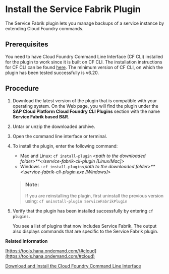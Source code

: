 <!-- loioc952fe4806554093aa4b12abfc77fc56 -->

# Install the Service Fabrik Plugin

The Service Fabrik plugin lets you manage backups of a service instance by extending Cloud Foundry commands.



<a name="loioc952fe4806554093aa4b12abfc77fc56__prereq_nxj_nxp_d1b"/>

## Prerequisites

You need to have Cloud Foundry Command Line Interface \(CF CLI\) installed for the plugin to work since it is built on CF CLI. The installation instructions for CF CLI can be found [here](https://docs.cloudfoundry.org/cf-cli/install-go-cli.html). The minimum version of CF CLI, on which the plugin has been tested successfully is v6.20.



## Procedure

1.  Download the latest version of the plugin that is compatible with your operating system. On the Web page, you will find the plugin under the **SAP Cloud Platform Cloud Foundry CLI Plugins** section with the name **Service Fabrik based B&R**.

2.  Untar or unzip the downloaded archive.

3.  Open the command line interface or terminal.

4.  To install the plugin, enter the following command:

    -   Mac and Linux: `cf install-plugin` *<path to the downloaded folder\>**</service-fabrik-cli-plugin \[Linux/Mac\]\>*
    -   Windows : `cf install-plugin`*<path to the downloaded folder\>**<\\service-fabrik-cli-plugin.exe \[Windows\]\>*

    > ### Note:  
    > If you are reinstalling the plugin, first uninstall the previous version using: `cf uninstall-plugin ServiceFabrikPlugin` 

5.  Verify that the plugin has been installed successfully by entering `cf plugins`.

    You see a list of plugins that now includes Service Fabrik. The output also displays commands that are specific to the Service Fabrik plugin.


**Related Information**  


[https://tools.hana.ondemand.com/\#cloud](https://tools.hana.ondemand.com/#cloud)

[Download and Install the Cloud Foundry Command Line Interface](Download_and_Install_the_Cloud_Foundry_Command_Line_Interface_4ef907a.md "Download and set up the Cloud Foundry Command Line Interface (cf CLI) to start working with the Cloud Foundry environment.")

